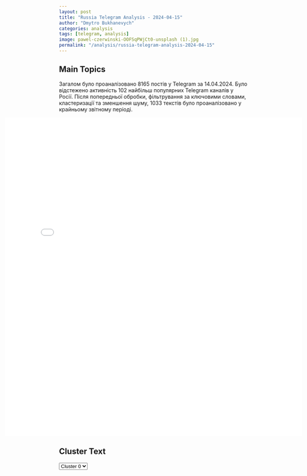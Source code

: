 ```yaml
---
layout: post
title: "Russia Telegram Analysis - 2024-04-15"
author: "Dmytro Bukhanevych"
categories: analysis
tags: [telegram, analysis]
image: pawel-czerwinski-OOFSqPWjCt0-unsplash (1).jpg
permalink: "/analysis/russia-telegram-analysis-2024-04-15"
---
```


<style>
    /* Adjusting iframe-container styles */
    .wide-iframe-container {
        width: calc(100% + 30vw);  /* Extending the width */
        margin-left: -15vw;       /* Negative margin to push to the left */
        overflow: hidden;         /* In case the iframe content spills over */
    }

    .wide-iframe-container iframe {
        width: 100%;  /* Making the iframe take the full width of its container */
        border: none; /* Removing any borders from the iframe */
    }

    /* Toggle mechanism */
    .hidden {
        display: none;
    }
    
    .show-content-target:checked + .show-content {
        display: block;
    }
</style>

<h2>Main Topics</h2>
<p>Загалом було проаналізовано 8165 постів у Telegram за 14.04.2024. Було відстежено активність 102 найбільш популярних Telegram каналів у Росії. Після попередньої обробки, фільтрування за ключовими словами, кластеризації та зменшення шуму, 1033 текстів було проаналізовано у крайньому звітному періоді.</p>
<!-- Embedding Main Plotly Visualization -->
<div class="wide-iframe-container">
    <iframe src="{{site.baseurl}}/visualizations/2024-04-15/fig_topics_time.html" height="850"></iframe>
</div>


<h2>Cluster Text</h2>

<!-- Dropdown to select a cluster -->
<select id="clusterSelector" onchange="displayClusterText()">
<option value="0">Cluster 0</option><option value="1">Cluster 1</option><option value="2">Cluster 2</option><option value="3">Cluster 3</option><option value="4">Cluster 4</option><option value="5">Cluster 5</option><option value="6">Cluster 6</option><option value="7">Cluster 7</option>
</select>

<!-- Display area for the selected cluster's text -->
<div id="clusterTextDisplay" class="hidden"></div>

<script type="text/javascript">
    var clusterDetails = {"0": "<b>Total Posts:</b> 17<br><b>Date:</b> 2024-04-14 15:01:27+00:00<br><b>Author:</b> chp_sevastopol<br><b>Link:</b> https://t.me/s/chp_sevastopol/30669<br><b>Subscribers:</b> 313628<br><b>Text:</b> \u0422\u0435\u043a\u0441\u0442: The Sun: \u0423\u043a\u0440\u0430\u0438\u043d\u0430 \u043c\u043e\u0436\u0435\u0442 \u0443\u043d\u0438\u0447\u0442\u043e\u0436\u0438\u0442\u044c \u041a\u0440\u044b\u043c\u0441\u043a\u0438\u0439 \u043c\u043e\u0441\u0442 \u0434\u043e \u0441\u0435\u0440\u0435\u0434\u0438\u043d\u044b \u043b\u0435\u0442\u0430.\u0418\u0437\u0434\u0430\u043d\u0438\u0435 \u043f\u0438\u0448\u0435\u0442, \u0447\u0442\u043e \u0434\u043b\u044f \u0430\u0442\u0430\u043a\u0438 \u043f\u043e\u043d\u0430\u0434\u043e\u0431\u044f\u0442\u0441\u044f 20-40 \u0440\u0430\u043a\u0435\u0442 Storm Shadow, F-16 \u0438 \u043c\u043e\u0440\u0441\u043a\u0438\u0435 \u0431\u0435\u0441\u043f\u0438\u043b\u043e\u0442\u043d\u0438\u043a\u0438.\u0411\u0440\u0430\u0439\u0430\u043d \u041a\u043b\u0430\u0440\u043a, \u044d\u043a\u0441\u043f\u0435\u0440\u0442 \u043f\u043e \u0432\u043e\u0435\u043d\u043d\u043e-\u043c\u043e\u0440\u0441\u043a\u0438\u043c \u043e\u043f\u0435\u0440\u0430\u0446\u0438\u044f\u043c, \u043f\u0440\u0435\u0434\u043f\u043e\u043b\u0430\u0433\u0430\u0435\u0442, \u0447\u0442\u043e \u0434\u043b\u044f \u0430\u0442\u0430\u043a\u0438 \u043f\u043e \u043c\u043e\u0441\u0442\u0443 \u043c\u043e\u0433\u0443\u0442 \u0438\u0441\u043f\u043e\u043b\u044c\u0437\u043e\u0432\u0430\u0442\u044c\u0441\u044f \u0440\u0430\u043a\u0435\u0442\u044b Storm Shadow. \u0412 \u0442\u043e \u0432\u0440\u0435\u043c\u044f \u043a\u0430\u043a \u0431\u0435\u0441\u043f\u0438\u043b\u043e\u0442\u043d\u044b\u0435 \u043a\u0430\u0442\u0435\u0440\u0430 \u043c\u043e\u0433\u0443\u0442 \u043f\u043e\u0434\u043e\u0440\u0432\u0430\u0442\u044c \u043e\u0441\u043d\u043e\u0432\u0430\u043d\u0438\u0435 \u043c\u043e\u0441\u0442\u0430.", "1": "<b>Total Posts:</b> 241<br><b>Date:</b> 2024-04-14 13:16:21+00:00<br><b>Author:</b> boris_rozhin<br><b>Link:</b> https://t.me/s/boris_rozhin/120203<br><b>Subscribers:</b> 859082<br><b>Text:</b> \u0422\u0435\u043a\u0441\u0442: \u041e\u0431\u043b\u043e\u043c\u043a\u0438 \u0438\u0440\u0430\u043d\u0441\u043a\u043e\u0439 \u0440\u0430\u043a\u0435\u0442\u044b \u0443\u043f\u0430\u0432\u0448\u0435\u0439 \u0432 \u041c\u0435\u0440\u0442\u0432\u043e\u0435 \u043c\u043e\u0440\u0435. \u0412 \u0418\u0437\u0440\u0430\u0438\u043b\u0435 \u0441\u0435\u0433\u043e\u0434\u043d\u044f \u043e\u0431\u0441\u0443\u0436\u0434\u0430\u044e\u0442 \u0432\u043e\u0437\u043c\u043e\u0436\u043d\u044b\u0435 \u043e\u0442\u0432\u0435\u0442\u044b \u043d\u0430 \u0430\u0442\u0430\u043a\u0443 \u0418\u0440\u0430\u043d\u0430. \u0421 \u0443\u0447\u0435\u0442\u043e\u043c \u043f\u043e\u0436\u0435\u043b\u0430\u043d\u0438\u0439 \u0421\u0428\u0410.\u0412 \u0441\u043b\u0443\u0447\u0430\u0435, \u0435\u0441\u043b\u0438 \u041d\u0435\u0442\u0430\u043d\u044c\u044f\u0445\u0443 \u0440\u0435\u0448\u0438\u0442 \u043f\u0440\u0438\u0441\u043b\u0443\u0448\u0430\u0442\u044c\u0441\u044f \u043a \u0430\u0434\u043c\u0438\u043d\u0438\u0441\u0442\u0440\u0430\u0446\u0438\u0438 \u0411\u0430\u0439\u0434\u0435\u043d\u0430, \u0442\u043e \u0432 \u043a\u0430\u0447\u0435\u0441\u0442\u0432\u0435 \u043e\u0442\u0432\u0435\u0442\u043d\u044b\u0445 \u043c\u0435\u0440 \u043c\u043e\u0436\u043d\u043e \u043e\u0436\u0438\u0434\u0430\u0442\u044c \u0440\u0430\u043a\u0435\u0442\u043d\u044b\u0445 \u0443\u0434\u0430\u0440\u043e\u0432 \u043f\u043e \u0421\u0438\u0440\u0438\u0438, \u0418\u0440\u0430\u043a\u0443 \u0438 \u041b\u0438\u0432\u0430\u043d\u0443 \u043f\u043e \u0438\u043d\u0444\u0440\u0430\u0441\u0442\u0440\u0443\u043a\u0442\u0443\u0440\u0435 \u043c\u043d\u043e\u0433\u043e\u0447\u0438\u0441\u043b\u0435\u043d\u043d\u044b\u0445 \u0438\u0440\u0430\u043d\u0441\u043a\u0438\u0445 \u043f\u0440\u043e\u043a\u0441\u0438.\u0418\u0440\u0430\u043d \u044d\u0442\u043e\u0442 \u0443\u0449\u0435\u0440\u0431 \u043b\u0435\u0433\u043a\u043e \u043f\u0435\u0440\u0435\u0436\u0438\u0432\u0435\u0442, \u043f\u0440\u043e\u043a\u0441\u0438 \u043f\u0440\u043e\u0434\u043e\u043b\u0436\u0430\u0442 \u043e\u0431\u0441\u0442\u0440\u0435\u043b\u0438\u0432\u0430\u0442\u044c \u0418\u0437\u0440\u0430\u0438\u043b\u044c, \u0430 \u0418\u0437\u0440\u0430\u0438\u043b\u044c \u0437\u0430\u044f\u0432\u0438\u0442, \u0447\u0442\u043e \u0436\u0435\u0441\u0442\u043a\u043e \u043e\u0442\u0432\u0435\u0442\u0438\u043b \u043d\u0430 \u0438\u0440\u0430\u043d\u0441\u043a\u0438\u0439 \u0443\u0434\u0430\u0440 \u0438 \"\u043f\u0440\u0438\u0447\u0438\u043d\u0438\u043b \u0431\u043e\u043b\u044c \u0418\u0440\u0430\u043d\u0443\". \u042d\u0442\u043e \u0443\u0441\u0442\u0440\u0430\u0438\u0432\u0430\u044e\u0449\u0438\u0439 \u0432\u0441\u0435\u0445 \u0432\u0430\u0440\u0438\u0430\u043d\u0442 (\u043a\u0440\u043e\u043c\u0435 \u041d\u0435\u0442\u0430\u043d\u044c\u044f\u0445\u0443).\u041f\u043e\u043b\u0438\u0442\u0438\u0447\u0435\u0441\u043a\u043e\u0435 \u0432\u044b\u0436\u0438\u0432\u0430\u043d\u0438\u0435 \u0442\u0440\u0435\u0431\u0443\u0435\u0442 \u043e\u0442 \u043d\u0435\u0433\u043e \u043d\u0430\u043d\u0435\u0441\u0442\u0438 \u0443\u0434\u0430\u0440 \u043f\u043e \u0418\u0440\u0430\u043d\u0443, \u043d\u0435\u0441\u043c\u043e\u0442\u0440\u044f \u043d\u0430 \u0432\u0441\u0435 \u043f\u043e\u0441\u043b\u0435\u0434\u0441\u0442\u0432\u0438\u044f.", "2": "<b>Total Posts:</b> 150<br><b>Date:</b> 2024-04-14 07:36:49+00:00<br><b>Author:</b> mozhemobyasnit<br><b>Link:</b> https://t.me/s/mozhemobyasnit/17700<br><b>Subscribers:</b> 473551<br><b>Text:</b> \u0422\u0435\u043a\u0441\u0442: \ud83c\uddee\ud83c\uddf1 \ud83d\udce1\ud83d\udca5 \u041a\u0440\u0443\u043f\u043d\u0435\u0439\u0448\u0430\u044f \u0432 \u0438\u0441\u0442\u043e\u0440\u0438\u0438 \u0430\u0442\u0430\u043a\u0430 \u0434\u0440\u043e\u043d\u043e\u0432 \u043e\u043a\u0430\u0437\u0430\u043b\u0430\u0441\u044c \u0438 \u0441\u0430\u043c\u043e\u0439 \u0431\u0435\u0441\u043f\u043e\u043b\u0435\u0437\u043d\u043e\u0439. \u0418\u0437\u0440\u0430\u0438\u043b\u044c \u0438 \u0435\u0433\u043e \u0441\u043e\u044e\u0437\u043d\u0438\u043a\u0438 \u0441\u0431\u0438\u043b\u0438 \u043f\u043e\u0447\u0442\u0438 \u0432\u0441\u0435 \u0438\u0440\u0430\u043d\u0441\u043a\u0438\u0435 \u0431\u0435\u0441\u043f\u0438\u043b\u043e\u0442\u043d\u0438\u043a\u0438 \u0438 \u0440\u0430\u043a\u0435\u0442\u044b. \u0418 \u043e\u0431\u0441\u0443\u0436\u0434\u0430\u044e\u0442 \u043e\u0442\u0432\u0435\u0442 \u0422\u0435\u0433\u0435\u0440\u0430\u043d\u0443.\u25aa\ufe0f\u0412 \u043d\u043e\u0447\u044c \u043d\u0430 \u0432\u043e\u0441\u043a\u0440\u0435\u0441\u0435\u043d\u044c\u0435 \u0418\u0440\u0430\u043d \u0437\u0430\u043f\u0443\u0441\u0442\u0438\u043b \u043f\u043e \u0418\u0437\u0440\u0430\u0438\u043b\u044e \u043e\u043a\u043e\u043b\u043e 300 \u0434\u0440\u043e\u043d\u043e\u0432-\u043a\u0430\u043c\u0438\u043a\u0430\u0434\u0437\u0435 \u0438 \u0440\u0430\u043a\u0435\u0442, 99% \u0431\u044b\u043b\u0438 \u0441\u0431\u0438\u0442\u044b, \u0441\u043e\u043e\u0431\u0449\u0438\u043b\u0438 \u0432 \u0410\u0440\u043c\u0438\u0438 \u043e\u0431\u043e\u0440\u043e\u043d\u044b \u0418\u0437\u0440\u0430\u0438\u043b\u044f. \u041d\u0435\u0437\u043d\u0430\u0447\u0438\u0442\u0435\u043b\u044c\u043d\u044b\u0435 \u043f\u043e\u0432\u0440\u0435\u0436\u0434\u0435\u043d\u0438\u044f \u043f\u043e\u043b\u0443\u0447\u0438\u043b\u0430 \u0430\u0432\u0438\u0430\u0431\u0430\u0437\u0430 \u041d\u0435\u0432\u0430\u0442\u0438\u043c, \u043d\u043e \u043e\u043d\u0430 \u043f\u0440\u043e\u0434\u043e\u043b\u0436\u0430\u0435\u0442 \u0440\u0430\u0431\u043e\u0442\u0443. \u25aa\ufe0f\u0412 \u043e\u0442\u0440\u0430\u0436\u0435\u043d\u0438\u0438 \u0430\u0442\u0430\u043a\u0438 \u0418\u0437\u0440\u0430\u0438\u043b\u044e \u043f\u043e\u043c\u043e\u0433\u0430\u043b\u0438 \u0441\u0438\u043b\u044b \u041f\u0412\u041e \u0421\u0428\u0410 \u0438 \u0412\u0435\u043b\u0438\u043a\u043e\u0431\u0440\u0438\u0442\u0430\u043d\u0438\u0438. \u0427\u0430\u0441\u0442\u044c \u0438\u0440\u0430\u043d\u0441\u043a\u0438\u0445 \u0441\u043d\u0430\u0440\u044f\u0434\u043e\u0432 \u0441\u0431\u0438\u043b\u0430 \u041f\u0412\u041e \u0418\u043e\u0440\u0434\u0430\u043d\u0438\u0438: \u0441\u043e\u0441\u0435\u0434\u043d\u0435\u0435 \u0441 \u0418\u0437\u0440\u0430\u0438\u043b\u0435\u043c \u043a\u043e\u0440\u043e\u043b\u0435\u0432\u0441\u0442\u0432\u043e \u043d\u0435 \u0438\u043f\u0443\u0433\u0430\u043b\u043e\u0441\u044c \u043f\u0440\u0435\u0434\u0443\u043f\u0440\u0435\u0436\u0434\u0435\u043d\u0438\u0439 \u0418\u0440\u0430\u043d\u0430.\u25aa\ufe0f\u041d\u0430 \u0442\u0435\u0440\u0440\u0438\u0442\u043e\u0440\u0438\u0438 \u0418\u0437\u0440\u0430\u0438\u043b\u044f \u043e\u0442 \u0443\u0434\u0430\u0440\u0430 \u043f\u043e\u0441\u0442\u0440\u0430\u0434\u0430\u043b\u0430 10-\u043b\u0435\u0442\u043d\u044f\u044f \u0434\u0435\u0432\u043e\u0447\u043a\u0430, \u043e\u043d\u0430 \u043f\u043e\u043b\u0443\u0447\u0438\u043b\u0430 \u0440\u0430\u043d\u0435\u043d\u0438\u044f \u043e\u0442 \u043e\u0431\u043b\u043e\u043c\u043a\u043e\u0432 \u0441\u0431\u0438\u0442\u043e\u0439 \u0440\u0430\u043a\u0435\u0442\u044b. \u0415\u0449\u0435 \u043d\u0435\u0441\u043a\u043e\u043b\u044c\u043a\u043e \u0434\u0435\u0441\u044f\u0442\u043a\u043e\u0432 \u0447\u0435\u043b\u043e\u0432\u0435\u043a \u043f\u043e\u043b\u0443\u0447\u0438\u043b\u0438 \u043b\u0435\u0433\u043a\u0438\u0435 \u0442\u0440\u0430\u0432\u043c\u044b, \u043a\u043e\u0433\u0434\u0430 \u0431\u0435\u0436\u0430\u043b\u0438 \u0432 \u0431\u043e\u043c\u0431\u043e\u0443\u0431\u0435\u0436\u0438\u0449\u0430.\u25aa\ufe0f\u0418\u0437\u0440\u0430\u0438\u043b\u044c\u0441\u043a\u0438\u0435 \u0432\u043b\u0430\u0441\u0442\u0438 \u0433\u043e\u0432\u043e\u0440\u044f\u0442, \u0447\u0442\u043e \u043a\u043e\u043d\u0444\u043b\u0438\u043a\u0442 \u0441 \u0418\u0440\u0430\u043d\u043e\u043c \u043d\u0435 \u0437\u0430\u043a\u043e\u043d\u0447\u0435\u043d. \u0412\u043b\u0430\u0441\u0442\u0438 \u0421\u0428\u0410 \u043e\u0431\u0435\u0441\u043f\u043e\u043a\u043e\u0435\u043d\u044b, \u0447\u0442\u043e \u043e\u0442\u0432\u0435\u0442 \u0418\u0437\u0440\u0430\u0438\u043b\u044f \u043d\u0430 \u0430\u0442\u0430\u043a\u0443 \u043f\u0440\u0438\u0432\u0435\u0434\u0435\u0442 \u043a \u044d\u0441\u043a\u0430\u043b\u0430\u0446\u0438\u0438 \u043a\u043e\u043d\u0444\u043b\u0438\u043a\u0442\u0430, \u0433\u043e\u0432\u043e\u0440\u0438\u0442 \u0438\u0441\u0442\u043e\u0447\u043d\u0438\u043a NBC. \u041f\u043e \u0434\u0430\u043d\u043d\u044b\u043c CNN, \u0411\u0430\u0439\u0434\u0435\u043d \u0434\u0430\u043b \u043f\u043e\u043d\u044f\u0442\u044c \u041d\u0435\u0442\u0430\u043d\u044c\u044f\u0445\u0443, \u0447\u0442\u043e \u0421\u0428\u0410 \u043d\u0435 \u0431\u0443\u0434\u0443\u0442 \u0443\u0447\u0430\u0441\u0442\u0432\u043e\u0432\u0430\u0442\u044c \u0432 \u043e\u0442\u0432\u0435\u0442\u043d\u043e\u0439 \u0430\u0442\u0430\u043a\u0435 \u043d\u0430 \u0418\u0440\u0430\u043d. \u25aa\ufe0f\u0422\u0435\u043c \u043d\u0435 \u043c\u0435\u043d\u0435\u0435 \u0421\u0428\u0410 \u043f\u0435\u0440\u0435\u0431\u0440\u0430\u0441\u044b\u0432\u0430\u044e\u0442 \u0430\u0442\u043e\u043c\u043d\u044b\u0439 \u0430\u0432\u0438\u0430\u043d\u043e\u0441\u0435\u0446 \u0432 \u0441\u0442\u043e\u0440\u043e\u043d\u0443 \u0418\u0437\u0440\u0430\u0438\u043b\u044f. \u0412 \u0443\u0434\u0430\u0440\u043d\u0443\u044e \u0433\u0440\u0443\u043f\u043f\u0443 \u0432\u0445\u043e\u0434\u044f\u0442 90 \u0441\u0430\u043c\u043e\u043b\u0435\u0442\u043e\u0432 \u0438 \u0432\u0435\u0440\u0442\u043e\u043b\u0435\u0442\u043e\u0432, \u0434\u0432\u0430 \u0440\u0430\u043a\u0435\u0442\u043d\u044b\u0445 \u043a\u0440\u0435\u0439\u0441\u0435\u0440\u0430 \u0438 \u0447\u0435\u0442\u044b\u0440\u0435 \u044d\u0441\u043c\u0438\u043d\u0446\u0430.\u25aa\ufe0f\u0418\u0440\u0430\u043d \u043f\u0440\u0435\u0434\u0443\u043f\u0440\u0435\u0434\u0438\u043b \u0418\u0437\u0440\u0430\u0438\u043b\u044c, \u0447\u0442\u043e \u0432 \u0441\u043b\u0443\u0447\u0430\u0435 \u043e\u0442\u0432\u0435\u0442\u043d\u044b\u0445 \u0434\u0435\u0439\u0441\u0442\u0432\u0438\u0439 \u0441\u043e\u0432\u0435\u0440\u0448\u0438\u0442 \u043d\u043e\u0432\u0443\u044e, \u0431\u043e\u043b\u0435\u0435 \u043c\u0430\u0441\u0448\u0442\u0430\u0431\u043d\u0443\u044e \u0430\u0442\u0430\u043a\u0443. \u0410 \u0432 \u0441\u043b\u0443\u0447\u0430\u0435 \u0432\u043c\u0435\u0448\u0430\u0442\u0435\u043b\u044c\u0441\u0442\u0432\u0430 \u0421\u0428\u0410 \u2013 \u0430\u0442\u0430\u043a\u0443\u0435\u0442 \u0430\u043c\u0435\u0440\u0438\u043a\u0430\u043d\u0441\u043a\u0438\u0435 \u0432\u043e\u0435\u043d\u043d\u044b\u0435 \u0431\u0430\u0437\u044b \u0432 \u0440\u0435\u0433\u0438\u043e\u043d\u0435. \u042d\u0441\u043a\u0430\u043b\u0430\u0446\u0438\u044e \u043c\u0435\u0436\u0434\u0443 \u0434\u0432\u0443\u043c\u044f \u0441\u0442\u0440\u0430\u043d\u0430\u043c\u0438 \u043e\u0431\u0441\u0443\u0434\u044f\u0442 \u0441\u0435\u0433\u043e\u0434\u043d\u044f \u0432 \u0421\u043e\u0432\u0435\u0442\u0435 \u0431\u0435\u0437\u043e\u043f\u0430\u0441\u043d\u043e\u0441\u0442\u0438 \u041e\u041e\u041d.\ud83d\udc49\u041f\u043e\u043b\u0438\u0442\u0438\u0447\u0435\u0441\u043a\u0438\u0439 \u043e\u0431\u043e\u0437\u0440\u0435\u0432\u0430\u0442\u0435\u043b\u044c \u041c\u0438\u0445\u0430\u0438\u043b \u0413\u0443\u0440\u0435\u0432\u0438\u0447 \u0432 \u044d\u0444\u0438\u0440\u0435 The Breakfast Show \u0443\u043a\u0430\u0437\u044b\u0432\u0430\u0435\u0442 \u043d\u0430 \u0432\u0430\u0436\u043d\u043e\u0435 \u043f\u043e\u0441\u043b\u0435\u0434\u0441\u0442\u0432\u0438\u0435 \u0443\u0441\u043f\u0435\u0448\u043d\u043e\u0433\u043e \u043e\u0442\u0440\u0430\u0436\u0435\u043d\u0438\u044f \u0438\u0440\u0430\u043d\u0441\u043a\u043e\u0433\u043e \u0443\u0434\u0430\u0440\u0430: \u0443 \u0418\u0437\u0440\u0430\u0438\u043b\u044f \u0442\u0435\u043f\u0435\u0440\u044c \u0435\u0441\u0442\u044c \u0438 \u0430\u0440\u0430\u0431\u0441\u043a\u0438\u0435 \u0441\u043e\u044e\u0437\u043d\u0438\u043a\u0438 \u043f\u0440\u043e\u0442\u0438\u0432 \u0418\u0440\u0430\u043d\u0430, \u043d\u0435 \u043f\u0440\u043e\u0441\u0442\u043e \u043f\u043e\u043b\u0438\u0442\u0438\u0447\u0435\u0441\u043a\u0438\u0435, \u0430 \u0432\u043e\u0435\u043d\u043d\u044b\u0435.\u26a0\ufe0f \u041f\u043e\u0434\u043f\u0438\u0448\u0438\u0442\u0435\u0441\u044c, \u043c\u044b \u0432\u0441\u0435 \u043e\u0431\u044a\u044f\u0441\u043d\u0438\u043c", "3": "<b>Total Posts:</b> 27<br><b>Date:</b> 2024-04-14 14:09:34+00:00<br><b>Author:</b> ostashkonews<br><b>Link:</b> https://t.me/s/OstashkoNews/130279<br><b>Subscribers:</b> 384076<br><b>Text:</b> \u0422\u0435\u043a\u0441\u0442: \ud83d\udd34 \u0421\u0438\u043b\u044b \u041f\u0412\u041e \u0443\u043d\u0438\u0447\u0442\u043e\u0436\u0438\u043b\u0438 \u0443\u043a\u0440\u0430\u0438\u043d\u0441\u043a\u0438\u0439 \u0431\u0435\u0441\u043f\u0438\u043b\u043e\u0442\u043d\u0438\u043a \u043d\u0430\u0434 \u0411\u0435\u043b\u0433\u043e\u0440\u043e\u0434\u0441\u043a\u043e\u0439 \u043e\u0431\u043b\u0430\u0441\u0442\u044c\u044e, \u0441\u043e\u043e\u0431\u0449\u0430\u0435\u0442 \u041c\u0438\u043d\u043e\u0431\u043e\u0440\u043e\u043d\u044b", "4": "<b>Total Posts:</b> 307<br><b>Date:</b> 2024-04-14 16:58:27+00:00<br><b>Author:</b> voenacher<br><b>Link:</b> https://t.me/s/voenacher/64246<br><b>Subscribers:</b> 761569<br><b>Text:</b> \u0422\u0435\u043a\u0441\u0442: \ud83c\uddf7\ud83c\uddfa \u0412\u041a\u0421 \u0420\u043e\u0441\u0441\u0438\u0438 \u043f\u0440\u043e\u0434\u043e\u043b\u0436\u0430\u0435\u0442 \u0443\u043d\u0438\u0447\u0442\u043e\u0436\u0430\u0442\u044c \u0436\u0438\u0432\u0443\u044e \u0441\u0438\u043b\u0443 \u043f\u0440\u043e\u0442\u0438\u0432\u043d\u0438\u043a\u0430 \u043f\u0440\u0438 \u043f\u043e\u043c\u043e\u0449\u0438 \"\u0418\u0437\u0434\u0435\u043b\u0438\u044f 305\".#\u044d\u043a\u0441\u043a\u043b\u044e\u0437\u0438\u0432 \ud83d\udee9 \u041d\u0430\u0448\u0438 \u0440\u0430\u0437\u0432\u0435\u0434\u0447\u0438\u043a\u0438 \u043e\u0431\u043d\u0430\u0440\u0443\u0436\u0438\u043b\u0438 \u043e\u0447\u0435\u0440\u0435\u0434\u043d\u043e\u0435 \u0441\u043a\u043e\u043f\u043b\u0435\u043d\u0438\u0435 \u0443\u043a\u0440\u0430\u0438\u043d\u0441\u043a\u0438\u0445 \u0431\u043e\u0435\u0432\u0438\u043a\u043e\u0432, \u043a\u043e\u0442\u043e\u0440\u044b\u0435 \u0440\u0430\u0441\u043f\u043e\u043b\u043e\u0436\u0438\u043b\u0438\u0441\u044c \u0432 \u043a\u0438\u0440\u043f\u0438\u0447\u043d\u043e\u043c \u0437\u0434\u0430\u043d\u0438\u0438. \u041d\u0430 \u0432\u044b\u0441\u0435\u043b\u0435\u043d\u0438\u0435 \u044d\u0442\u0438\u0445 \u0445\u0440\u044e\u043a\u0430\u044e\u0449\u0438\u0445 \u043d\u0435\u043b\u0435\u0433\u0430\u043b\u043e\u0432 \u043e\u0442\u043f\u0440\u0430\u0432\u0438\u043b\u0441\u044f \u0440\u0443\u0441\u0441\u043a\u0438\u0439 \u0443\u0434\u0430\u0440\u043d\u044b\u0439 \u0432\u0435\u0440\u0442\u043e\u043b\u0451\u0442. \u041f\u0440\u0438 \u043f\u043e\u043c\u043e\u0449\u0438 \u0434\u0430\u043b\u044c\u043d\u043e\u0431\u043e\u0439\u043d\u043e\u0439 \u043b\u0451\u0433\u043a\u043e\u0439 \u043c\u043d\u043e\u0433\u043e\u0444\u0443\u043d\u043a\u0446\u0438\u043e\u043d\u0430\u043b\u044c\u043d\u043e\u0439 \u0443\u043f\u0440\u0430\u0432\u043b\u044f\u0435\u043c\u043e\u0439 \u0440\u0430\u043a\u0435\u0442\u044b (\u041b\u041c\u0423\u0420) \u043f\u0443\u0441\u043a\u0430\u0439 \u043d\u0435 \u0431\u0435\u0437 \u0442\u0440\u0443\u0434\u043d\u043e\u0441\u0442\u0435\u0439, \u043d\u043e \u0441\u043c\u043e\u0433 (!) \u043f\u043e\u0440\u0430\u0437\u0438\u0442\u044c \u043d\u0430\u0437\u043d\u0430\u0447\u0435\u043d\u043d\u0443\u044e \u0446\u0435\u043b\u044c. \u0412\u043e\u0438\u043d\u044b \u043a\u0430\u043a \u0432\u0441\u0435\u0433\u0434\u0430 \u043a\u0440\u0430\u0441\u0430\u0432\u0447\u0438\u043a\u0438 \ud83d\udcaa\u041f\u043e\u043c\u043e\u0433\u0438 \u043d\u0430\u0448\u0435\u0439 \u0430\u0440\u043c\u0438\u0438! \u041f\u043e\u0434\u043f\u0438\u0441\u0430\u0442\u044c\u0441\u044f \u043d\u0430 \u043a\u0430\u043d\u0430\u043b", "5": "<b>Total Posts:</b> 7<br><b>Date:</b> 2024-04-14 16:57:12+00:00<br><b>Author:</b> neoficialniybezsonov<br><b>Link:</b> https://t.me/s/NeoficialniyBeZsonoV/35108<br><b>Subscribers:</b> 324601<br><b>Text:</b> \u0422\u0435\u043a\u0441\u0442: \ud83c\uddf7\ud83c\uddfa \u0412\u041a\u0421 \u0420\u043e\u0441\u0441\u0438\u0438 \u043f\u0440\u043e\u0434\u043e\u043b\u0436\u0430\u0435\u0442 \u0443\u043d\u0438\u0447\u0442\u043e\u0436\u0430\u0442\u044c \u0436\u0438\u0432\u0443\u044e \u0441\u0438\u043b\u0443 \u043f\u0440\u043e\u0442\u0438\u0432\u043d\u0438\u043a\u0430 \u043f\u0440\u0438 \u043f\u043e\u043c\u043e\u0449\u0438 \"\u0418\u0437\u0434\u0435\u043b\u0438\u044f 305\".#\u044d\u043a\u0441\u043a\u043b\u044e\u0437\u0438\u0432 \ud83d\udee9 \u041d\u0430\u0448\u0438 \u0440\u0430\u0437\u0432\u0435\u0434\u0447\u0438\u043a\u0438 \u043e\u0431\u043d\u0430\u0440\u0443\u0436\u0438\u043b\u0438 \u043e\u0447\u0435\u0440\u0435\u0434\u043d\u043e\u0435 \u0441\u043a\u043e\u043f\u043b\u0435\u043d\u0438\u0435 \u0443\u043a\u0440\u0430\u0438\u043d\u0441\u043a\u0438\u0445 \u0431\u043e\u0435\u0432\u0438\u043a\u043e\u0432, \u043a\u043e\u0442\u043e\u0440\u044b\u0435 \u0440\u0430\u0441\u043f\u043e\u043b\u043e\u0436\u0438\u043b\u0438\u0441\u044c \u0432 \u043a\u0438\u0440\u043f\u0438\u0447\u043d\u043e\u043c \u0437\u0434\u0430\u043d\u0438\u0438. \u041d\u0430 \u0432\u044b\u0441\u0435\u043b\u0435\u043d\u0438\u0435 \u044d\u0442\u0438\u0445 \u0445\u0440\u044e\u043a\u0430\u044e\u0449\u0438\u0445 \u043d\u0435\u043b\u0435\u0433\u0430\u043b\u043e\u0432 \u043e\u0442\u043f\u0440\u0430\u0432\u0438\u043b\u0441\u044f \u0440\u0443\u0441\u0441\u043a\u0438\u0439 \u0443\u0434\u0430\u0440\u043d\u044b\u0439 \u0432\u0435\u0440\u0442\u043e\u043b\u0451\u0442. \u041f\u0440\u0438 \u043f\u043e\u043c\u043e\u0449\u0438 \u0434\u0430\u043b\u044c\u043d\u043e\u0431\u043e\u0439\u043d\u043e\u0439 \u043b\u0451\u0433\u043a\u043e\u0439 \u043c\u043d\u043e\u0433\u043e\u0444\u0443\u043d\u043a\u0446\u0438\u043e\u043d\u0430\u043b\u044c\u043d\u043e\u0439 \u0443\u043f\u0440\u0430\u0432\u043b\u044f\u0435\u043c\u043e\u0439 \u0440\u0430\u043a\u0435\u0442\u044b (\u041b\u041c\u0423\u0420) \u043f\u0443\u0441\u043a\u0430\u0439 \u043d\u0435 \u0431\u0435\u0437 \u0442\u0440\u0443\u0434\u043d\u043e\u0441\u0442\u0435\u0439, \u043d\u043e \u0441\u043c\u043e\u0433 (!) \u043f\u043e\u0440\u0430\u0437\u0438\u0442\u044c \u043d\u0430\u0437\u043d\u0430\u0447\u0435\u043d\u043d\u0443\u044e \u0446\u0435\u043b\u044c. \u0412\u043e\u0438\u043d\u044b \u043a\u0430\u043a \u0432\u0441\u0435\u0433\u0434\u0430 \u043a\u0440\u0430\u0441\u0430\u0432\u0447\u0438\u043a\u0438 \ud83d\udcaa\u041f\u043e\u043c\u043e\u0433\u0438 \u043d\u0430\u0448\u0435\u0439 \u0430\u0440\u043c\u0438\u0438! \u041f\u043e\u0434\u043f\u0438\u0441\u0430\u0442\u044c\u0441\u044f \u043d\u0430 \u043a\u0430\u043d\u0430\u043b", "6": "<b>Total Posts:</b> 28<br><b>Date:</b> 2024-04-14 05:11:35+00:00<br><b>Author:</b> rt_russian<br><b>Link:</b> https://t.me/s/rt_russian/197343<br><b>Subscribers:</b> 922474<br><b>Text:</b> \u0422\u0435\u043a\u0441\u0442: \u0427\u0438\u0441\u043b\u043e \u0436\u0435\u0440\u0442\u0432 \u0430\u0442\u0430\u043a\u0438 \u0412\u0421\u0423 \u043f\u043e \u0436\u0438\u043b\u044b\u043c \u0434\u043e\u043c\u0430\u043c \u0432 \u0422\u043e\u043a\u043c\u0430\u043a\u0435 \u0443\u0432\u0435\u043b\u0438\u0447\u0438\u043b\u043e\u0441\u044c \u0434\u043e 16.\u041e\u0431 \u044d\u0442\u043e\u043c \u0441\u043e\u043e\u0431\u0449\u0438\u043b \u0433\u0443\u0431\u0435\u0440\u043d\u0430\u0442\u043e\u0440 \u0417\u0430\u043f\u043e\u0440\u043e\u0436\u0441\u043a\u043e\u0439 \u043e\u0431\u043b\u0430\u0441\u0442\u0438 \u0415\u0432\u0433\u0435\u043d\u0438\u0439 \u0411\u0430\u043b\u0438\u0446\u043a\u0438\u0439:\u00ab\u0427\u0435\u0442\u044b\u0440\u0435 \u0442\u0435\u043b\u0430 \u0441\u043f\u0430\u0441\u0430\u0442\u0435\u043b\u0438 \u043f\u043e\u0434\u043d\u044f\u043b\u0438 \u0438\u0437-\u043f\u043e\u0434 \u0437\u0430\u0432\u0430\u043b\u043e\u0432, \u0441\u0440\u0435\u0434\u0438 \u043d\u0438\u0445 \u043e\u0434\u0438\u043d \u0440\u0435\u0431\u0451\u043d\u043e\u043a. \u041e\u0434\u0438\u043d \u0447\u0435\u043b\u043e\u0432\u0435\u043a \u0441\u043a\u043e\u043d\u0447\u0430\u043b\u0441\u044f \u0432 \u0431\u043e\u043b\u044c\u043d\u0438\u0446\u0435\u00bb.\u0418\u0437 20 \u043f\u043e\u0441\u0442\u0440\u0430\u0434\u0430\u0432\u0448\u0438\u0445 12 \u0447\u0435\u043b\u043e\u0432\u0435\u043a \u043e\u0441\u0442\u0430\u044e\u0442\u0441\u044f \u0432 \u0442\u044f\u0436\u0451\u043b\u043e\u043c \u0441\u043e\u0441\u0442\u043e\u044f\u043d\u0438\u0438, \u0432\u043e\u0441\u0435\u043c\u044c \u043f\u0435\u0440\u0435\u0432\u0435\u0434\u0435\u043d\u044b \u043d\u0430 \u0441\u0442\u0430\u0446\u0438\u043e\u043d\u0430\u0440\u043d\u043e\u0435 \u043b\u0435\u0447\u0435\u043d\u0438\u0435, \u0434\u043e\u0431\u0430\u0432\u0438\u043b \u043e\u043d, \u0443\u0442\u043e\u0447\u043d\u0438\u0432, \u0447\u0442\u043e \u0440\u0430\u0437\u0431\u043e\u0440 \u0437\u0430\u0432\u0430\u043b\u043e\u0432 \u0438 \u043f\u043e\u0438\u0441\u043a\u0438 \u0435\u0449\u0451 \u043f\u0440\u043e\u0434\u043e\u043b\u0436\u0430\u044e\u0442\u0441\u044f.\ud83d\udfe9 RT \u043d\u0430 \u0440\u0443\u0441\u0441\u043a\u043e\u043c. \u041f\u043e\u0434\u043f\u0438\u0448\u0438\u0441\u044c", "7": "<b>Total Posts:</b> 42<br><b>Date:</b> 2024-04-14 09:26:01+00:00<br><b>Author:</b> ukraina_ru<br><b>Link:</b> https://t.me/s/ukraina_ru/196379<br><b>Subscribers:</b> 405107<br><b>Text:</b> \u0422\u0435\u043a\u0441\u0442: \u2755 \"\u042d\u0442\u043e \u043e\u0434\u043d\u043e \u0438\u0437 \u0432\u0430\u0436\u043d\u0435\u0439\u0448\u0438\u0445 \u043d\u0430\u043f\u0440\u0430\u0432\u043b\u0435\u043d\u0438\u0439 \u0421\u0412\u041e\": \u0413\u0430\u0441\u043f\u0430\u0440\u044f\u043d \u043e \u0442\u043e\u043c, \u043a\u0430\u043a\u0438\u0435 \u043f\u0435\u0440\u0441\u043f\u0435\u043a\u0442\u0438\u0432\u044b \u0436\u0434\u0443\u0442 \u0425\u0430\u0440\u044c\u043a\u043e\u0432\u0417\u0430 \u043f\u043e\u0441\u043b\u0435\u0434\u043d\u0438\u0435 \u043d\u0435\u0434\u0435\u043b\u0438 \u0442\u0435\u0437\u0438\u0441\u044b \u043e\u0431 \u043e\u0441\u0432\u043e\u0431\u043e\u0436\u0434\u0435\u043d\u0438\u0438 \u0425\u0430\u0440\u044c\u043a\u043e\u0432\u0430 \u0437\u0432\u0443\u0447\u0430\u0442 \u0432\u0441\u0435 \u0447\u0430\u0449\u0435. \u042d\u0442\u043e\u0442 \u0433\u043e\u0440\u043e\u0434 \u044f\u0432\u043b\u044f\u0435\u0442\u0441\u044f \u043e\u0434\u043d\u0438\u043c \u0438\u0437 \u0432\u0430\u0436\u043d\u0435\u0439\u0448\u0438\u0445 \u043d\u0430\u043f\u0440\u0430\u0432\u043b\u0435\u043d\u0438\u0439 \u0421\u0412\u041e, \u043f\u043e\u044d\u0442\u043e\u043c\u0443 \u043e\u0441\u0442\u0430\u0435\u0442\u0441\u044f \u043d\u0430\u0434\u0435\u0436\u0434\u0430, \u0447\u0442\u043e \u0432 \u043f\u0435\u0440\u0441\u043f\u0435\u043a\u0442\u0438\u0432\u0435 \u043e\u043d \u0431\u0443\u0434\u0435\u0442 \u043e\u0441\u0432\u043e\u0431\u043e\u0436\u0434\u0435\u043d, \u0441\u0447\u0438\u0442\u0430\u0435\u0442 \u043f\u0443\u0431\u043b\u0438\u0446\u0438\u0441\u0442, \u0438\u0441\u0442\u043e\u0440\u0438\u043a \u0438 \u0440\u0430\u0434\u0438\u043e\u0432\u0435\u0434\u0443\u0449\u0438\u0439 \u0410\u0440\u043c\u0435\u043d \u0413\u0430\u0441\u043f\u0430\u0440\u044f\u043d. \u041a\u0430\u043a \u0440\u0430\u043d\u0435\u0435 \u043e\u0442\u043c\u0435\u0447\u0430\u043b \u0430\u0432\u0442\u043e\u0440 \u0423\u043a\u0440\u0430\u0438\u043d\u0430.\u0440\u0443, \u043f\u043e\u043b\u043a\u043e\u0432\u043d\u0438\u043a \u0437\u0430\u043f\u0430\u0441\u0430, \u0432\u0435\u0442\u0435\u0440\u0430\u043d \u0431\u043e\u0435\u0432\u044b\u0445 \u0434\u0435\u0439\u0441\u0442\u0432\u0438\u0439 \u0413\u0435\u043d\u043d\u0430\u0434\u0438\u0439 \u0410\u043b\u0451\u0445\u0438\u043d, \u0425\u0430\u0440\u044c\u043a\u043e\u0432 \u0438\u043c\u0435\u0435\u0442 \u043e\u0441\u043e\u0431\u0443\u044e \u0441\u043f\u0435\u0446\u0438\u0444\u0438\u043a\u0443 \u0441 \u0412\u0435\u043b\u0438\u043a\u043e\u0439 \u041e\u0442\u0435\u0447\u0435\u0441\u0442\u0432\u0435\u043d\u043d\u043e\u0439 \u0432\u043e\u0439\u043d\u044b \u0438 \u0434\u043e \u0441\u0435\u0433\u043e\u0434\u043d\u044f\u0448\u043d\u0435\u0433\u043e \u0434\u043d\u044f. \u042d\u0442\u043e \u0433\u043e\u0440\u043e\u0434 \u0441 \u043d\u0430\u0441\u0435\u043b\u0435\u043d\u0438\u0435\u043c \u043e\u043a\u043e\u043b\u043e \u0434\u0432\u0443\u0445 \u043c\u0438\u043b\u043b\u0438\u043e\u043d\u043e\u0432 \u0447\u0435\u043b\u043e\u0432\u0435\u043a. \u0425\u0430\u0440\u044c\u043a\u043e\u0432 \u2014 \u044d\u0442\u043e \u043e\u0433\u0440\u043e\u043c\u043d\u0430\u044f \u043f\u0440\u043e\u043c\u044b\u0448\u043b\u0435\u043d\u043d\u0430\u044f \u0437\u043e\u043d\u0430, \u043e\u0433\u0440\u043e\u043c\u043d\u0435\u0439\u0448\u0438\u0439 \u0442\u0440\u0430\u043d\u0441\u043f\u043e\u0440\u0442\u043d\u044b\u0439 \u0443\u0437\u0435\u043b \u2014 \u0432 \u0432\u043e\u0435\u043d\u043d\u043e\u043c \u043e\u0442\u043d\u043e\u0448\u0435\u043d\u0438\u0438 \u044d\u0442\u043e \u0441\u0432\u043e\u0435\u043e\u0431\u0440\u0430\u0437\u043d\u044b\u0439 \u043f\u0440\u0438\u0437 \u0434\u043b\u044f \u043b\u044e\u0431\u043e\u0439 \u0430\u0440\u043c\u0438\u0438.\u0412 \u0441\u0432\u043e\u044e \u043e\u0447\u0435\u0440\u0435\u0434\u044c, \u0413\u0430\u0441\u043f\u0430\u0440\u044f\u043d \u043e\u0442\u043c\u0435\u0447\u0430\u0435\u0442, \u0447\u0442\u043e \u0425\u0430\u0440\u044c\u043a\u043e\u0432 \u043b\u0438\u0447\u043d\u043e \u0434\u043b\u044f \u043d\u0435\u0433\u043e \u044f\u0432\u043b\u044f\u0435\u0442\u0441\u044f \u0432\u043e\u043e\u0431\u0449\u0435 \u043e\u0434\u043d\u043e\u0439 \u0438\u0437 \u0440\u0435\u043f\u0435\u0440\u043d\u044b\u0445 \u0442\u043e\u0447\u0435\u043a, \u043f\u043e\u0442\u043e\u043c\u0443 \u0447\u0442\u043e \u044d\u0442\u043e\u0442 \u0433\u043e\u0440\u043e\u0434 \u0441\u0432\u044f\u0437\u044b\u0432\u0430\u0435\u0442 \u0435\u0433\u043e \u0441 \u043f\u0440\u0435\u0434\u043a\u0430\u043c\u0438: \u0442\u0430\u043c \u043f\u043e\u0445\u043e\u0440\u043e\u043d\u0435\u043d \u0435\u0433\u043e \u0434\u0435\u0434.\u201c\u042f \u0447\u0435\u043b\u043e\u0432\u0435\u043a \u043a\u043e\u043d\u0441\u0435\u0440\u0432\u0430\u0442\u0438\u0432\u043d\u044b\u0445 \u0432\u0437\u0433\u043b\u044f\u0434\u043e\u0432. \u0418\u043c\u0435\u043d\u043d\u043e \u0425\u0430\u0440\u044c\u043a\u043e\u0432 \u0441\u0442\u0430\u043b \u043f\u0435\u0440\u0432\u043e\u0439 \u0441\u0442\u043e\u043b\u0438\u0446\u0435\u0439 \u0423\u043a\u0440\u0430\u0438\u043d\u0441\u043a\u043e\u0439 \u0421\u0421\u0420. \u041f\u043e\u0442\u043e\u043c\u0443 \u0447\u0442\u043e \u043e\u043d \u0432 \u044d\u0442\u043e \u0432\u0440\u0435\u043c\u044f \u0431\u044b\u043b \u043f\u043e\u0434 \u043a\u0440\u0430\u0441\u043d\u044b\u043c\u0438, \u0430 \u041a\u0438\u0435\u0432 \u2013 \u043f\u043e\u0434 \u0433\u0435\u0442\u043c\u0430\u043d\u0441\u043a\u0438\u043c\u0438 \u043f\u043e\u043b\u043d\u043e\u043c\u043e\u0447\u0438\u044f\u043c\u0438. \u0418\u043c\u0435\u043d\u043d\u043e \u0432 \u0425\u0430\u0440\u044c\u043a\u043e\u0432\u0435 \u0431\u044b\u043b\u0438 \u0417\u0430\u0442\u043e\u043d\u0441\u043a\u0438\u0439, \u0420\u0430\u043a\u043e\u0432\u0441\u043a\u0438\u0439 \u0438 \u0432\u0441\u0435 \u043f\u0440\u043e\u0447\u0438\u0435. \u041f\u043e\u044d\u0442\u043e\u043c\u0443 \u041d\u043e\u0432\u043e\u0440\u043e\u0441\u0441\u0438\u0439\u0441\u043a\u0438\u0439 \u0444\u0435\u0434\u0435\u0440\u0430\u043b\u044c\u043d\u044b\u0439 \u043e\u043a\u0440\u0443\u0433 \u0441\u043e \u0441\u0442\u043e\u043b\u0438\u0446\u0435\u0439 \u0432 \u0425\u0430\u0440\u044c\u043a\u043e\u0432\u0435 \u0431\u044b\u043b \u0431\u044b \u0432\u043f\u043e\u043b\u043d\u0435 \u0441\u0438\u043c\u0432\u043e\u043b\u0438\u0447\u0435\u043d.\u041f\u043e\u043d\u044f\u0442\u043d\u043e, \u0447\u0442\u043e \u0423\u043a\u0440\u0430\u0438\u043d\u0430 \u0435\u0433\u043e \u0441\u0435\u0440\u044c\u0435\u0437\u043d\u043e \u0438\u0441\u043f\u043e\u0445\u0430\u0431\u0438\u043b\u0430. \u041d\u043e \u0442\u043e\u0447\u043d\u043e \u0442\u0430\u043a \u0436\u0435 \u043e\u043d\u0438 \u0438\u0441\u043f\u043e\u0445\u0430\u0431\u0438\u043b\u0438 \u041a\u0438\u0435\u0432. \u0412\u0441\u0435 \u043a\u0438\u0435\u0432\u043b\u044f\u043d\u0435 \u0437\u0430 \u043f\u043e\u0441\u043b\u0435\u0434\u043d\u0438\u0435 15 \u043b\u0435\u0442 \u0433\u043e\u0432\u043e\u0440\u0438\u043b\u0438, \u0447\u0442\u043e \u0442\u0443\u0434\u0430 \u0437\u0430\u0435\u0445\u0430\u043b\u043e \u043e\u0433\u0440\u043e\u043c\u043d\u043e\u0435 \u043a\u043e\u043b\u0438\u0447\u0435\u0441\u0442\u0432\u043e \u043b\u044e\u0434\u0435\u0439 \u0441 \u0437\u0430\u043f\u0430\u0434\u043d\u043e\u0439 \u0423\u043a\u0440\u0430\u0438\u043d\u044b. \u041e\u0431\u043b\u0438\u043a\u0430 \u043a\u0438\u0435\u0432\u043b\u044f\u043d\u0438\u043d\u0430, \u043a\u043e\u0442\u043e\u0440\u044b\u0439 \u0431\u044b\u043b \u0443 \u0432\u0441\u0435\u0445 \u043d\u0430\u0441 \u043f\u0435\u0440\u0435\u0434 \u0433\u043b\u0430\u0437\u0430\u043c\u0438, \u0431\u043e\u043b\u044c\u0448\u0435 \u043d\u0435\u0442. \u0415\u0433\u043e \u0440\u0430\u0437\u043c\u044b\u043b\u0438. \u0422\u043e \u0436\u0435 \u0441\u0430\u043c\u043e\u0435 \u043a\u0430\u0441\u0430\u0435\u0442\u0441\u044f \u041e\u0434\u0435\u0441\u0441\u044b\u201d, - \u043e\u0442\u043c\u0435\u0442\u0438\u043b \u0413\u0430\u0441\u043f\u0430\u0440\u044f\u043d."};

    function displayClusterText() {
        var selectedLabel = document.getElementById("clusterSelector").value;
        var details = clusterDetails[selectedLabel];
        var textDiv = document.getElementById("clusterTextDisplay");
        textDiv.innerHTML = '<p>' + details + '</p>';
        textDiv.classList.remove('hidden');
    }
</script>


